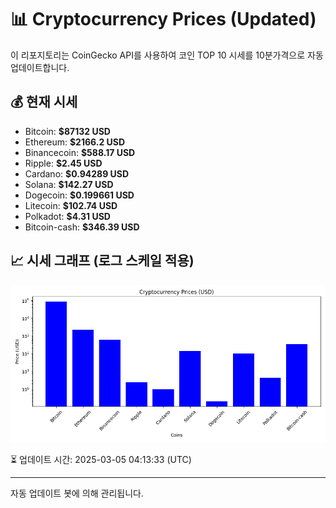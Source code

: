 
# 📊 Cryptocurrency Prices (Updated)

이 리포지토리는 CoinGecko API를 사용하여 코인 TOP 10 시세를 10분가격으로 자동 업데이트합니다.

## 💰 현재 시세
- Bitcoin: **$87132 USD**
- Ethereum: **$2166.2 USD**
- Binancecoin: **$588.17 USD**
- Ripple: **$2.45 USD**
- Cardano: **$0.94289 USD**
- Solana: **$142.27 USD**
- Dogecoin: **$0.199661 USD**
- Litecoin: **$102.74 USD**
- Polkadot: **$4.31 USD**
- Bitcoin-cash: **$346.39 USD**

## 📈 시세 그래프 (로그 스케일 적용)
![Crypto Prices](crypto_prices.png)

⏳ 업데이트 시간: 2025-03-05 04:13:33 (UTC)

---
자동 업데이트 봇에 의해 관리됩니다.
